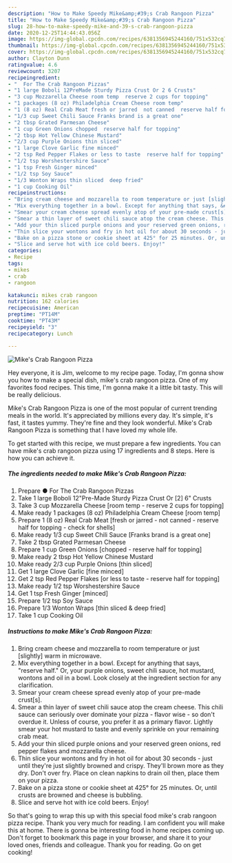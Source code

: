```yaml
---
description: "How to Make Speedy Mike&amp;#39;s Crab Rangoon Pizza"
title: "How to Make Speedy Mike&amp;#39;s Crab Rangoon Pizza"
slug: 28-how-to-make-speedy-mike-and-39-s-crab-rangoon-pizza
date: 2020-12-25T14:44:43.056Z
image: https://img-global.cpcdn.com/recipes/6381356945244160/751x532cq70/mikes-crab-rangoon-pizza-recipe-main-photo.jpg
thumbnail: https://img-global.cpcdn.com/recipes/6381356945244160/751x532cq70/mikes-crab-rangoon-pizza-recipe-main-photo.jpg
cover: https://img-global.cpcdn.com/recipes/6381356945244160/751x532cq70/mikes-crab-rangoon-pizza-recipe-main-photo.jpg
author: Clayton Dunn
ratingvalue: 4.6
reviewcount: 3207
recipeingredient:
- "  For The Crab Rangoon Pizzas"
- "1 large Boboli 12PreMade Sturdy Pizza Crust Or 2 6 Crusts"
- "3 cup Mozzarella Cheese room temp  reserve 2 cups for topping"
- "1 packages (8 oz) Philadelphia Cream Cheese room temp"
- "1 (8 oz) Real Crab Meat fresh or jarred  not canned  reserve half for topping  check for shells"
- "1/3 cup Sweet Chili Sauce Franks brand is a great one"
- "2 tbsp Grated Parmesan Cheese"
- "1 cup Green Onions chopped  reserve half for topping"
- "2 tbsp Hot Yellow Chinese Mustard"
- "2/3 cup Purple Onions thin sliced"
- "1 large Clove Garlic fine minced"
- "2 tsp Red Pepper Flakes or less to taste  reserve half for topping"
- "1/2 tsp Worshestershire Sauce"
- "1 tsp Fresh Ginger minced"
- "1/2 tsp Soy Sauce"
- "1/3 Wonton Wraps thin sliced  deep fried"
- "1 cup Cooking Oil"
recipeinstructions:
- "Bring cream cheese and mozzarella to room temperature or just [slightly] warm in microwave."
- "Mix everything together in a bowl. Except for anything that says, &#34;reserve half.&#34; Or, your purple onions, sweet chili sauce, hot mustard, wontons and oil in a bowl. Look closely at the ingredient section for any clarification."
- "Smear your cream cheese spread evenly atop of your pre-made crust[s]."
- "Smear a thin layer of sweet chili sauce atop the cream cheese. This chili sauce can seriously over dominate your pizza - flavor wise - so don&#39;t overdue it. Unless of course, you prefer it as a primary flavor. Lightly smear your hot mustard to taste and evenly sprinkle on your remaining crab meat."
- "Add your thin sliced purple onions and your reserved green onions, red pepper flakes and mozzarella cheese."
- "Thin slice your wontons and fry in hot oil for about 30 seconds - just until they&#39;re just slightly browned and crispy. They&#39;ll brown more as they dry. Don&#39;t over fry. Place on clean napkins to drain oil then, place them on your pizza."
- "Bake on a pizza stone or cookie sheet at 425° for 25 minutes. Or, until crusts are browned and cheese is bubbling."
- "Slice and serve hot with ice cold beers. Enjoy!"
categories:
- Recipe
tags:
- mikes
- crab
- rangoon

katakunci: mikes crab rangoon 
nutrition: 162 calories
recipecuisine: American
preptime: "PT14M"
cooktime: "PT43M"
recipeyield: "3"
recipecategory: Lunch

---
```



![Mike&#39;s Crab Rangoon Pizza](https://img-global.cpcdn.com/recipes/6381356945244160/751x532cq70/mikes-crab-rangoon-pizza-recipe-main-photo.jpg)

Hey everyone, it is Jim, welcome to my recipe page. Today, I'm gonna show you how to make a special dish, mike&#39;s crab rangoon pizza. One of my favorites food recipes. This time, I'm gonna make it a little bit tasty. This will be really delicious.

Mike&#39;s Crab Rangoon Pizza is one of the most popular of current trending meals in the world. It's appreciated by millions every day. It's simple, it's fast, it tastes yummy. They're fine and they look wonderful. Mike&#39;s Crab Rangoon Pizza is something that I have loved my whole life.




To get started with this recipe, we must prepare a few ingredients. You can have mike&#39;s crab rangoon pizza using 17 ingredients and 8 steps. Here is how you can achieve it.

<!--inarticleads1-->

##### The ingredients needed to make Mike&#39;s Crab Rangoon Pizza:

1. Prepare  ● For The Crab Rangoon Pizzas
1. Take 1 large Boboli 12&#34;Pre-Made Sturdy Pizza Crust Or [2] 6&#34; Crusts
1. Take 3 cup Mozzarella Cheese [room temp - reserve 2 cups for topping]
1. Make ready 1 packages (8 oz) Philadelphia Cream Cheese [room temp]
1. Prepare 1 (8 oz) Real Crab Meat [fresh or jarred - not canned - reserve half for topping - check for shells]
1. Make ready 1/3 cup Sweet Chili Sauce [Franks brand is a great one]
1. Take 2 tbsp Grated Parmesan Cheese
1. Prepare 1 cup Green Onions [chopped - reserve half for topping]
1. Make ready 2 tbsp Hot Yellow Chinese Mustard
1. Make ready 2/3 cup Purple Onions [thin sliced]
1. Get 1 large Clove Garlic [fine minced]
1. Get 2 tsp Red Pepper Flakes [or less to taste - reserve half for topping]
1. Make ready 1/2 tsp Worshestershire Sauce
1. Get 1 tsp Fresh Ginger [minced]
1. Prepare 1/2 tsp Soy Sauce
1. Prepare 1/3 Wonton Wraps [thin sliced &amp; deep fried]
1. Take 1 cup Cooking Oil




<!--inarticleads2-->

##### Instructions to make Mike&#39;s Crab Rangoon Pizza:

1. Bring cream cheese and mozzarella to room temperature or just [slightly] warm in microwave.
1. Mix everything together in a bowl. Except for anything that says, &#34;reserve half.&#34; Or, your purple onions, sweet chili sauce, hot mustard, wontons and oil in a bowl. Look closely at the ingredient section for any clarification.
1. Smear your cream cheese spread evenly atop of your pre-made crust[s].
1. Smear a thin layer of sweet chili sauce atop the cream cheese. This chili sauce can seriously over dominate your pizza - flavor wise - so don&#39;t overdue it. Unless of course, you prefer it as a primary flavor. Lightly smear your hot mustard to taste and evenly sprinkle on your remaining crab meat.
1. Add your thin sliced purple onions and your reserved green onions, red pepper flakes and mozzarella cheese.
1. Thin slice your wontons and fry in hot oil for about 30 seconds - just until they&#39;re just slightly browned and crispy. They&#39;ll brown more as they dry. Don&#39;t over fry. Place on clean napkins to drain oil then, place them on your pizza.
1. Bake on a pizza stone or cookie sheet at 425° for 25 minutes. Or, until crusts are browned and cheese is bubbling.
1. Slice and serve hot with ice cold beers. Enjoy!




So that's going to wrap this up with this special food mike&#39;s crab rangoon pizza recipe. Thank you very much for reading. I am confident you will make this at home. There is gonna be interesting food in home recipes coming up. Don't forget to bookmark this page in your browser, and share it to your loved ones, friends and colleague. Thank you for reading. Go on get cooking!

